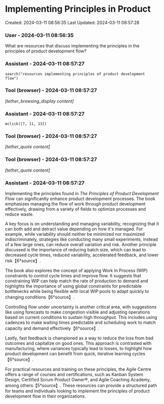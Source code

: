 # Implementing Principles in Product

Created: 2024-03-11 08:56:35
Last Updated: 2024-03-11 08:57:28

### User - 2024-03-11 08:56:35

What are resources that discuss implementing the principles in the principles of product development flow?

### Assistant - 2024-03-11 08:57:27

```unknown
search("resources implementing principles of product development flow")
```

### Tool (browser) - 2024-03-11 08:57:27

*[tether_browsing_display content]*

### Assistant - 2024-03-11 08:57:27

```unknown
mclick([7, 11, 13])
```

### Tool (browser) - 2024-03-11 08:57:27

*[tether_quote content]*

### Tool (browser) - 2024-03-11 08:57:27

*[tether_quote content]*

### Assistant - 2024-03-11 08:57:27

Implementing the principles found in *The Principles of Product Development Flow* can significantly enhance product development processes. The book emphasizes managing the flow of work through product development effectively, drawing from a variety of fields to optimize processes and reduce waste.

A key focus is on understanding and managing variability, recognizing that it can both add and detract value depending on how it's managed. For example, while variability should neither be minimized nor maximized indiscriminately, strategies like conducting many small experiments, instead of a few large ones, can reduce overall variation and risk. Another principle discussed is the importance of reducing batch size, which can lead to decreased cycle times, reduced variability, accelerated feedback, and lower risk【6†source】.

The book also explores the concept of applying Work In Process (WIP) constraints to control cycle times and improve flow. It suggests that constraining WIP can help match the rate of production to demand and highlights the importance of using global constraints for predictable bottlenecks while being flexible with local WIP pools to adapt quickly to changing conditions【6†source】.

Controlling flow under uncertainty is another critical area, with suggestions like using forecasts to make congestion visible and adjusting operations based on current conditions to sustain high throughput. This includes using cadences to make waiting times predictable and scheduling work to match capacity and demand effectively【6†source】.

Lastly, fast feedback is championed as a way to reduce the loss from bad outcomes and capitalize on good ones. This approach is contrasted with manufacturing, where variances typically lead to losses, to highlight how product development can benefit from quick, iterative learning cycles【6†source】.

For practical resources and training on these principles, the Agile Centre offers a range of courses and certifications, such as Kanban System Design, Certified Scrum Product Owner®, and Agile Coaching Academy, among others【5†source】. These resources can provide a structured path for teams and individuals looking to implement the principles of product development flow in their organizations.


